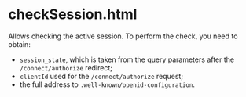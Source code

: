 # checkSession.html

Allows checking the active session. To perform the check, you need to obtain:
- `session_state`, which is taken from the query parameters after the `/connect/authorize` redirect;
- `clientId` used for the `/connect/authorize` request;
- the full address to `.well-known/openid-configuration`.